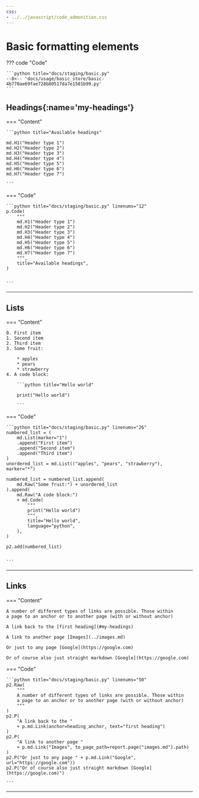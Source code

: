 ```yaml
---
css:
- ../../javascript/code_admonition.css
---
```



# Basic formatting elements

??? code "Code"

    ```python title="docs/staging/basic.py"
    --8<-- 'docs/usage/basic_store/basic-4b770ae69fae728b80517da7e1501b99.py'
    ```

## Headings[](){:name='my-headings'}

=== "Content"

    ```python title="Available headings"

    md.H1("Header type 1")
    md.H2("Header type 2")
    md.H3("Header type 3")
    md.H4("Header type 4")
    md.H5("Header type 5")
    md.H6("Header type 6")
    md.H7("Header type 7")

    ```

=== "Code"

    ```python title="docs/staging/basic.py" linenums="12"
    p.Code(
        """
        md.H1("Header type 1")
        md.H2("Header type 2")
        md.H3("Header type 3")
        md.H4("Header type 4")
        md.H5("Header type 5")
        md.H6("Header type 6")
        md.H7("Header type 7")
        """,
        title="Available headings",
    )


    ```

---

## Lists

=== "Content"

    0. First item
    1. Second item
    2. Third item
    3. Some fruit:
    
        * apples
        * pears
        * strawberry
    4. A code block:
    
        ```python title="Hello world"
    
        print("Hello world")                    
    
        ```

=== "Code"

    ```python title="docs/staging/basic.py" linenums="26"
    numbered_list = (
        md.List(marker="1")
        .append("First item")
        .append("Second item")
        .append("Third item")
    )
    unordered_list = md.List(("apples", "pears", "strawberry"), marker="*")

    numbered_list = numbered_list.append(
        md.Raw("Some fruit:") + unordered_list
    ).append(
        md.Raw("A code block:")
        + md.Code(
            """
            print("Hello world")                    
            """,
            title="Hello world",
            language="python",
        ),
    )

    p2.add(numbered_list)


    ```

---

## Links

=== "Content"

    A number of different types of links are possible. Those within
    a page to an anchor or to another page (with or without anchor)

    A link back to the [first heading](#my-headings)

    A link to another page [Images](../images.md)

    Or just to any page [Google](https://google.com)

    Or of course also just straight markdown [Google](https://google.com)

=== "Code"

    ```python title="docs/staging/basic.py" linenums="50"
    p2.Raw(
        """
        A number of different types of links are possible. Those within
        a page to an anchor or to another page (with or without anchor)
        """
    )
    p2.P(
        "A link back to the "
        + p.md.Link(anchor=heading_anchor, text="first heading")
    )
    p2.P(
        "A link to another page "
        + p.md.Link("Images", to_page_path=report.page("images.md").path)
    )
    p2.P("Or just to any page " + p.md.Link("Google", url="https://google.com"))
    p2.P("Or of course also just straight markdown [Google](https://google.com)")

    ```

---
